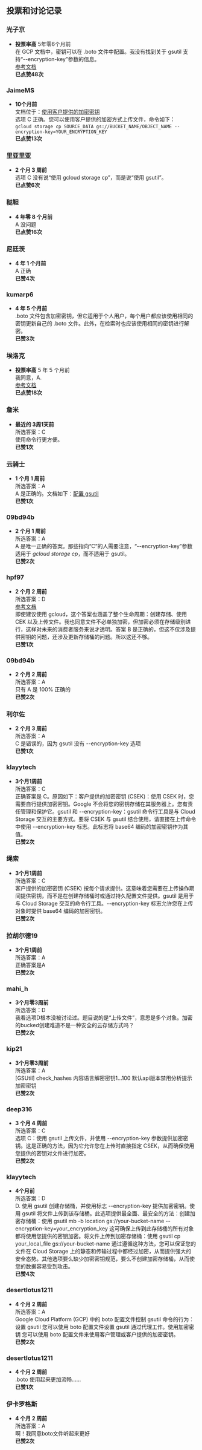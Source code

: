 ## 投票和讨论记录

### 光子京
- **投票率高** 5年零6个月前  
  在 GCP 文档中，密钥可以在 .boto 文件中配置。我没有找到关于 gsutil 支持“--encryption-key”参数的信息。  
  [参考文档](https://cloud.google.com/storage/docs/encryption/customer-supplied-keys)  
  **已点赞48次**

### JaimeMS
- **10个月前**  
  文档位于：[使用客户提供的加密密钥](https://cloud.google.com/storage/docs/encryption/using-customer-supplied-keys#upload-encrypt)  
  选项 C 正确。您可以使用客户提供的加密方式上传文件，命令如下：  
  `gcloud storage cp SOURCE_DATA gs://BUCKET_NAME/OBJECT_NAME --encryption-key=YOUR_ENCRYPTION_KEY`  
  **已点赞13次**

### 里亚里亚
- **2 个月 3 周前**  
  选项 C 没有说“使用 gcloud storage cp”，而是说“使用 gsutil”。  
  **已点赞6次**

### 鞑靼
- **4 年零 8 个月前**  
  A 没问题  
  **已点赞16次**

### 尼廷茨
- **4 年 1 个月前**  
  A 正确  
  **已赞4次**

### kumarp6
- **4 年 5 个月前**  
  .boto 文件包含加密密钥，但它适用于个人用户，每个用户都应该使用相同的密钥更新自己的 .boto 文件。此外，在检索时也应该使用相同的密钥进行解密。  
  **已赞3次**

### 埃洛克
- **投票率高** 5 年 5 个月前  
  我同意，A.  
  [参考文档](https://cloud.google.com/storage/docs/gsutil/addlhelp/UsingEncryptionKeys#generating-customer-supplied-encryption-keys)  
  **已点赞18次**

### 詹米
- **最近的 3周1天前**  
  所选答案：C  
  使用命令行更方便。  
  **已赞1次**

### 云骑士
- **1 个月 1 周前**  
  所选答案：A  
  A 是正确的。文档如下：[配置 gsutil](https://cloud.google.com/storage/docs/boto-gsutil)  
  **已赞1次**

### 09bd94b
- **2 个月 1 周前**  
  所选答案：A  
  A 是唯一正确的答案。那些指向“C”的人需要注意，“--encryption-key”参数适用于 *gcloud storage cp*，而不适用于 gsutil。  
  **已赞2次**

### hpf97
- **2 个月 2 周前**  
  所选答案：D  
  [参考文档](https://cloud.google.com/storage/docs/gsutil)  
  即使建议使用 gcloud，这个答案也涵盖了整个生命周期：创建存储、使用 CEK 以及上传文件。我也同意文件不必单独加密，但加密必须在存储级别进行，这样对未来的消费者服务来说才透明。答案 B 是正确的，但这不仅涉及提供密钥的问题，还涉及更新存储桶的问题。所以这还不够。  
  **已赞1次**

### 09bd94b
- **2 个月 2 周前**  
  所选答案：A  
  只有 A 是 100% 正确的  
  **已赞2次**

### 利尔佐
- **2 个月 3 周前**  
  所选答案：A  
  C 是错误的，因为 gsutil 没有 --encryption-key 选项  
  **已赞1次**

### klayytech
- **3个月1周前**  
  所选答案：C  
  正确答案是 C。原因如下：客户提供的加密密钥 (CSEK)：使用 CSEK 时，您需要自行提供加密密钥。Google 不会将您的密钥存储在其服务器上。您有责任管理和保护它。gsutil 和 --encryption-key：gsutil 命令行工具是与 Cloud Storage 交互的主要方式。要将 CSEK 与 gsutil 结合使用，请直接在上传命令中使用 --encryption-key 标志。此标志将 base64 编码的加密密钥作为其值。  
  **已赞2次**

### 绳索
- **3个月1周前**  
  所选答案：C  
  客户提供的加密密钥 (CSEK) 按每个请求提供。这意味着您需要在上传操作期间提供密钥，而不是在创建存储桶时或通过持久配置文件提供。gsutil 是用于与 Cloud Storage 交互的命令行工具。--encryption-key 标志允许您在上传对象时提供 base64 编码的加密密钥。  
  **已赞2次**

### 拉胡尔德19
- **3个月1周前**  
  所选答案：A  
  正确答案是A  
  **已赞2次**

### mahi_h
- **3个月零3周前**  
  所选答案：D  
  我看选项D根本没被讨论过。题目说的是“上传文件”，意思是多个对象。加密的bucked创建难道不是一种安全的云存储方式吗？  
  **已赞2次**

### kip21
- **3个月零3周前**  
  所选答案：A  
  [GSUtil] check_hashes 内容语言解密密钥1...100 默认api版本禁用分析提示加密密钥  
  **已赞2次**

### deep316
- **3 个月 4 周前**  
  所选答案：C  
  选项 C：使用 gsutil 上传文件，并使用 --encryption-key 参数提供加密密钥。这是正确的方法，因为它允许您在上传时直接指定 CSEK，从而确保使用您提供的密钥对文件进行加密。  
  **已赞2次**

### klayytech
- **4个月前**  
  所选答案：D  
  D. 使用 gsutil 创建存储桶，并使用标志 --encryption-key 提供加密密钥。使用 gsutil 将文件上传到该存储桶。此选项提供最全面、最安全的方法：创建加密存储桶：使用 gsutil mb -b location gs://your-bucket-name --encryption-key=your_encryption_key 这可确保上传到此存储桶的所有对象都将使用您提供的密钥加密。将文件上传到加密存储桶：使用 gsutil cp your_local_file gs://your-bucket-name 通过遵循这种方法，您可以保证您的文件在 Cloud Storage 上的静态和传输过程中都经过加密，从而提供强大的安全态势。其他选项要么缺少加密密钥规范，要么不创建加密存储桶，从而使您的数据容易受到攻击。  
  **已赞4次**

### desertlotus1211
- **4 个月 2 周前**  
  所选答案：A  
  Google Cloud Platform (GCP) 中的 boto 配置文件控制 gsutil 命令的行为：设置 gsutil 您可以使用 boto 配置文件设置 gsutil 通过代理工作。使用加密密钥 您可以使用 boto 配置文件来使用客户管理或客户提供的加密密钥。  
  **已赞2次**

### desertlotus1211
- **4 个月 2 周前**  
  .boto 使用起来更加流畅......  
  **已赞1次**

### 伊卡罗格斯
- **4 个月 2 周前**  
  所选答案：A  
  啊！我同意boto文件听起来更好  
  **已赞2次**
